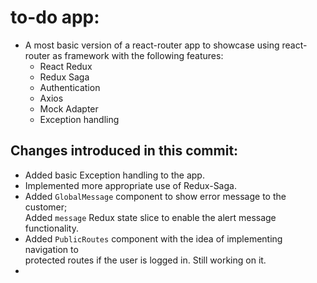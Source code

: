 # to-do app:

- A most basic version of a react-router app to showcase using react-router as framework with the following features:
  - React Redux
  - Redux Saga
  - Authentication
  - Axios
  - Mock Adapter
  - Exception handling

## Changes introduced in this commit:

- Added basic Exception handling to the app.
- Implemented more appropriate use of Redux-Saga.
- Added `GlobalMessage` component to show error message to the customer;  
  Added `message` Redux state slice to enable the alert message functionality.
- Added `PublicRoutes` component with the idea of implementing navigation to  
  protected routes if the user is logged in. Still working on it.
-
